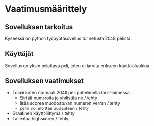 # Vaatimusmäärittely

## Sovelluksen tarkoitus

Kyseessä on python työpyötäsovellus tunnetusta 2048 pelistä.

## Käyttäjät

Sovellus on yksin pelattava peli, joten ei tarvita erikseen käyttäjäluokkia

## Sovelluksen vaatimukset

- Toimii kuten normaali 2048 peli puhelimella tai selaimessa
  - Siirtää numeroita ja yhdistää ne / tehty
  - lisää scorea muodostuvan numeron verran / tehty
  - pelin voi aloittaa uudestaan / tehty
- Graafinen käyttöliittymä / tehty
- Tallentaa highscoren / tehty
